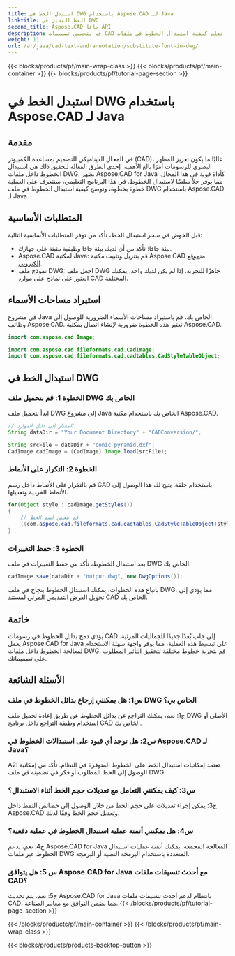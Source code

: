 ```yaml
---
title: استبدل الخط في DWG باستخدام Aspose.CAD لـ Java
linktitle: الخط البديل في DWG
second_title: Aspose.CAD جافا API
description: قم بتحسين تصميمات CAD الخاصة بك دون عناء. تعلم كيفية استبدال الخطوط في ملفات DWG باستخدام Aspose.CAD لـ Java. دليل خطوة بخطوة لتحقيق الكمال البصري.
weight: 11
url: /ar/java/cad-text-and-annotation/substitute-font-in-dwg/
---
```


{{< blocks/products/pf/main-wrap-class >}}
{{< blocks/products/pf/main-container >}}
{{< blocks/products/pf/tutorial-page-section >}}

# استبدل الخط في DWG باستخدام Aspose.CAD لـ Java

## مقدمة

في المجال الديناميكي للتصميم بمساعدة الكمبيوتر (CAD)، غالبًا ما يكون تعزيز المظهر البصري للرسومات أمرًا بالغ الأهمية. إحدى الطرق الفعالة لتحقيق ذلك هي استبدال الخطوط داخل ملفات DWG. يظهر Aspose.CAD for Java كأداة قوية في هذا المجال، مما يوفر حلاً سلسًا لاستبدال الخطوط. في هذا البرنامج التعليمي، سنتعرف على العملية خطوة بخطوة، ونوضح كيفية استبدال الخطوط في ملف DWG باستخدام Aspose.CAD لـ Java.

## المتطلبات الأساسية

قبل الخوض في سحر استبدال الخط، تأكد من توفر المتطلبات الأساسية التالية:

- بيئة جافا: تأكد من أن لديك بيئة جافا وظيفية مثبتة على جهازك.
-  Aspose.CAD لمكتبة Java: قم بتنزيل وتثبيت مكتبة Aspose.CAD من[موقع إلكتروني](https://releases.aspose.com/cad/java/).
- نموذج ملف DWG: اجعل ملف DWG جاهزًا للتجربة. إذا لم يكن لديك واحد، يمكنك العثور على نماذج على موارد CAD المختلفة.

## استيراد مساحات الأسماء

في مشروع Java الخاص بك، قم باستيراد مساحات الأسماء الضرورية للوصول إلى وظائف Aspose.CAD. تعتبر هذه الخطوة ضرورية لإنشاء اتصال بمكتبة Aspose.CAD.

```java
import com.aspose.cad.Image;

import com.aspose.cad.fileformats.cad.CadImage;
import com.aspose.cad.fileformats.cad.cadtables.CadStyleTableObject;
```

## استبدال الخط في DWG

### الخطوة 1: قم بتحميل ملف DWG الخاص بك

ابدأ بتحميل ملف DWG إلى مشروع Java الخاص بك باستخدام مكتبة Aspose.CAD.

```java
// المسار إلى دليل الموارد.
String dataDir = "Your Document Directory" + "CADConversion/";

String srcFile = dataDir + "conic_pyramid.dxf";
CadImage cadImage = (CadImage) Image.load(srcFile);
```

### الخطوة 2: التكرار على الأنماط

قم بالتكرار على الأنماط داخل رسم CAD باستخدام حلقة. يتيح لك هذا الوصول إلى الأنماط الفردية وتعديلها.

```java
for(Object style : cadImage.getStyles())
{
    // قم بتعيين اسم الخط
    ((com.aspose.cad.fileformats.cad.cadtables.CadStyleTableObject)style).setPrimaryFontName("Arial");
}
```

### الخطوة 3: حفظ التغييرات

بعد استبدال الخطوط، تأكد من حفظ التغييرات في ملف DWG الخاص بك.

```java
cadImage.save(dataDir + "output.dwg", new DwgOptions());
```

باتباع هذه الخطوات، يمكنك استبدال الخطوط بنجاح في ملف DWG، مما يؤدي إلى تحويل العرض التقديمي المرئي لمستند CAD الخاص بك.

## خاتمة

يؤدي دمج بدائل الخطوط في رسومات CAD إلى جلب بُعدًا جديدًا للجماليات المرئية. يعمل Aspose.CAD for Java على تبسيط هذه العملية، مما يوفر واجهة سهلة الاستخدام لمعالجة الخطوط داخل ملفات DWG. قم بتجربة خطوط مختلفة لتحقيق التأثير المطلوب على تصميماتك.

## الأسئلة الشائعة

### س1: هل يمكنني إرجاع بدائل الخطوط في ملف DWG الخاص بي؟

ج1: نعم، يمكنك التراجع عن بدائل الخطوط عن طريق إعادة تحميل ملف DWG الأصلي أو استخدام وظيفة التراجع داخل برنامج CAD الخاص بك.

### س2: هل توجد أي قيود على استبدالات الخطوط في Aspose.CAD لـ Java؟

A2: تعتمد إمكانيات استبدال الخط على الخطوط المتوفرة في النظام. تأكد من إمكانية الوصول إلى الخط المطلوب أو فكر في تضمينه في ملف DWG.

### س3: كيف يمكنني التعامل مع تعديلات حجم الخط أثناء الاستبدال؟

ج3: يمكن إجراء تعديلات على حجم الخط من خلال الوصول إلى خصائص النمط داخل Aspose.CAD وتعديل حجم الخط وفقًا لذلك.

### س4: هل يمكنني أتمتة عملية استبدال الخطوط في عملية دفعية؟

ج4: نعم، يدعم Aspose.CAD for Java المعالجة المجمعة. يمكنك أتمتة عمليات استبدال الخطوط عبر ملفات DWG المتعددة باستخدام البرمجة النصية أو البرمجة.

### س 5: هل يتوافق Aspose.CAD for Java مع أحدث تنسيقات ملفات CAD؟

ج5: نعم، يتم تحديث Aspose.CAD for Java بانتظام لدعم أحدث تنسيقات ملفات CAD، مما يضمن التوافق مع معايير الصناعة.
{{< /blocks/products/pf/tutorial-page-section >}}

{{< /blocks/products/pf/main-container >}}
{{< /blocks/products/pf/main-wrap-class >}}

{{< blocks/products/products-backtop-button >}}
